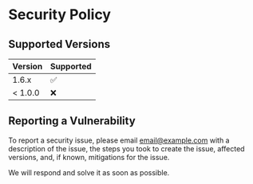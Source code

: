 # Security Policy

## Supported Versions

<!-- Use this section to tell people about which versions of your project are
currently being supported with security updates. -->

| Version | Supported          |
| ------- | ------------------ |
| 1.6.x   | :white_check_mark: |
| < 1.0.0 | :x:                |

## Reporting a Vulnerability

<!-- Use this section to tell people how to report a vulnerability.

Tell them where to go, how often they can expect to get an update on a
reported vulnerability, what to expect if the vulnerability is accepted or
declined, etc. -->

To report a security issue, please email
[email@example.com](mailto:email@example.com)
with a description of the issue, the steps you took to create the issue,
affected versions, and, if known, mitigations for the issue.

We will respond and solve it as soon as possible.
